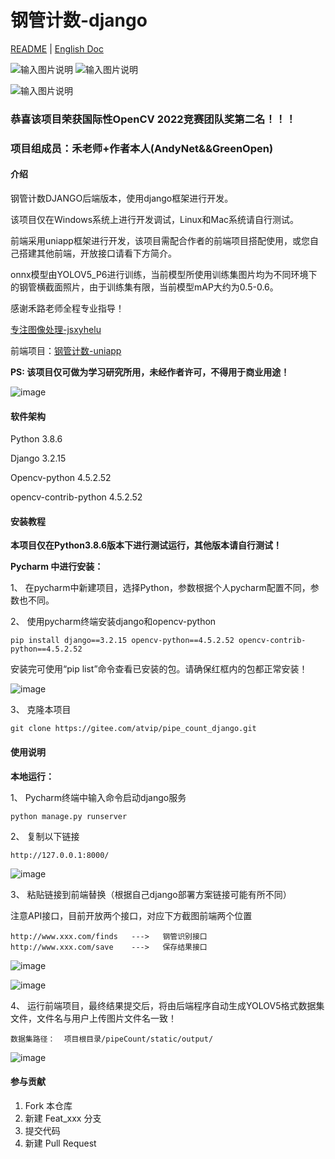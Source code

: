 # 钢管计数-django

[README](README.md) | [English Doc](README_En.md)

![输入图片说明](doc/10.jpg) ![输入图片说明](doc/11.jpg)

![输入图片说明](doc/zhengshu.png)

### 恭喜该项目荣获国际性OpenCV 2022竞赛团队奖第二名！！！
### 项目组成员：禾老师+作者本人(AndyNet&&GreenOpen)

#### 介绍
钢管计数DJANGO后端版本，使用django框架进行开发。

该项目仅在Windows系统上进行开发调试，Linux和Mac系统请自行测试。

前端采用uniapp框架进行开发，该项目需配合作者的前端项目搭配使用，或您自己搭建其他前端，开放接口请看下方简介。

onnx模型由YOLOV5_P6进行训练，当前模型所使用训练集图片均为不同环境下的钢管横截面照片，由于训练集有限，当前模型mAP大约为0.5-0.6。

感谢禾路老师全程专业指导！

[专注图像处理-jsxyhelu](https://www.cnblogs.com/jsxyhelu)

前端项目：[钢管计数-uniapp](https://gitee.com/atvip/pipe_count_uniapp)

**PS: 该项目仅可做为学习研究所用，未经作者许可，不得用于商业用途！**

![image](doc/shiyongshuoming.gif)


#### 软件架构
Python 3.8.6

Django 3.2.15

Opencv-python 4.5.2.52

opencv-contrib-python 4.5.2.52

#### 安装教程

**本项目仅在Python3.8.6版本下进行测试运行，其他版本请自行测试！**

**Pycharm 中进行安装：**

1、  在pycharm中新建项目，选择Python，参数根据个人pycharm配置不同，参数也不同。

2、  使用pycharm终端安装django和opencv-python
```
pip install django==3.2.15 opencv-python==4.5.2.52 opencv-contrib-python==4.5.2.52
```

   安装完可使用“pip list”命令查看已安装的包。请确保红框内的包都正常安装！
    
![image](doc/piplist.jpg)

3、  克隆本项目

```
git clone https://gitee.com/atvip/pipe_count_django.git
```


#### 使用说明

**本地运行：**

1、  Pycharm终端中输入命令启动django服务
```
python manage.py runserver
```
2、  复制以下链接
```
http://127.0.0.1:8000/
``` 
![image](doc/run.jpg)

3、  粘贴链接到前端替换（根据自己django部署方案链接可能有所不同）

注意API接口，目前开放两个接口，对应下方截图前端两个位置

```
http://www.xxx.com/finds   --->   钢管识别接口
http://www.xxx.com/save    --->   保存结果接口
``` 

![image](doc/uniapp.jpg)

![image](doc/uniapp2.jpg)

4、  运行前端项目，最终结果提交后，将由后端程序自动生成YOLOV5格式数据集文件，文件名与用户上传图片文件名一致！

```
数据集路径：  项目根目录/pipeCount/static/output/
```

![image](doc/yolov5.jpg)

#### 参与贡献

1.  Fork 本仓库
2.  新建 Feat_xxx 分支
3.  提交代码
4.  新建 Pull Request 


